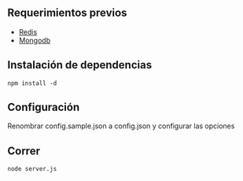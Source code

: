 ## Requerimientos previos

* [Redis](http://redis.io)
* [Mongodb](http://www.mongodb.org)

## Instalación de dependencias

```
npm install -d
```

## Configuración

Renombrar config.sample.json a config.json y configurar las opciones

## Correr

```
node server.js
```
